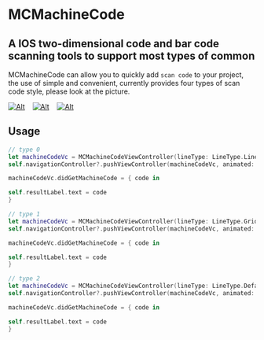 # MCMachineCode

## A IOS two-dimensional code and bar code scanning tools to support most types of common

MCMachineCode can allow you to quickly add `scan code` to your project, the use of simple and convenient, currently provides four types of scan code style, please look at the picture.

[![Alt][screenshot1_thumb]][screenshot1]    [![Alt][screenshot2_thumb]][screenshot2]    [![Alt][screenshot3_thumb]][screenshot3]    

[screenshot1_thumb]: https://raw.github.com/agelessman/MCMachineCode/master/Screenshots/Photo_0527_1a(1).jpg
[screenshot1]: https://raw.github.com/agelessman/MCMachineCode/master/Screenshots/Photo_0527_1a.jpg
[screenshot2_thumb]: https://raw.github.com/agelessman/MCMachineCode/master/Screenshots/Photo_0527_2a(1).jpg
[screenshot2]: https://raw.github.com/agelessman/MCMachineCode/master/Screenshots/Photo_0527_2a.jpg
[screenshot3_thumb]: https://raw.github.com/agelessman/MCMachineCode/master/Screenshots/Photo_0527_3a(1).jpg
[screenshot3]: https://raw.github.com/agelessman/MCMachineCode/master/Screenshots/Photo_0527_3a.jpg

## Usage


``` swift
// type 0
let machineCodeVc = MCMachineCodeViewController(lineType: LineType.LineScan, moveType: MoveType.Default)
self.navigationController?.pushViewController(machineCodeVc, animated: true)

machineCodeVc.didGetMachineCode = { code in

self.resultLabel.text = code
}

// type 1
let machineCodeVc = MCMachineCodeViewController(lineType: LineType.Grid, moveType: MoveType.Default)
self.navigationController?.pushViewController(machineCodeVc, animated: true)

machineCodeVc.didGetMachineCode = { code in

self.resultLabel.text = code
}

// type 2
let machineCodeVc = MCMachineCodeViewController(lineType: LineType.Default, moveType: MoveType.Default)
self.navigationController?.pushViewController(machineCodeVc, animated: true)

machineCodeVc.didGetMachineCode = { code in

self.resultLabel.text = code
}